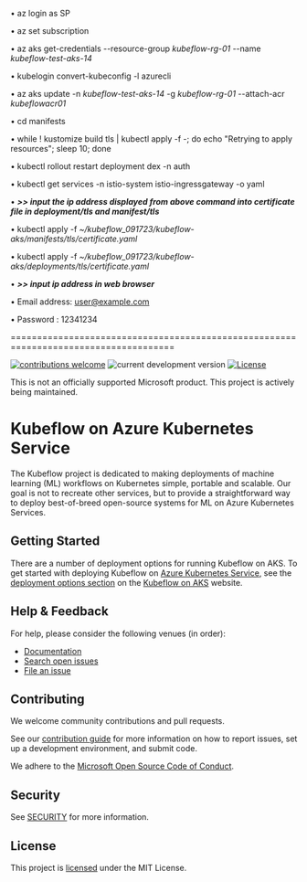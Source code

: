 •	az login as SP

•	az set subscription

•	az aks get-credentials --resource-group _kubeflow-rg-01_ --name _kubeflow-test-aks-14_

•	kubelogin convert-kubeconfig -l azurecli

•	az aks update -n _kubeflow-test-aks-14_ -g _kubeflow-rg-01_ --attach-acr _kubeflowacr01_

•	cd manifests

•	while ! kustomize build tls | kubectl apply -f -; do echo "Retrying to apply resources"; sleep 10; done

•	kubectl rollout restart deployment dex -n auth

•	kubectl get services -n istio-system istio-ingressgateway -o yaml

•	**_>> input the ip address displayed from above command into certificate file in deployment/tls and manifest/tls_**

•	kubectl apply -f _~/kubeflow_091723/kubeflow-aks/manifests/tls/certificate.yaml_

•	kubectl apply -f _~/kubeflow_091723/kubeflow-aks/deployments/tls/certificate.yaml_

•	**_>> input ip address in web browser_**

•	Email address: user@example.com

•	Password : 12341234

=====================================================================================

[![contributions welcome](https://img.shields.io/badge/contributions-welcome-brightgreen.svg?style=flat)](./CONTRIBUTING.md)
![current development version](https://img.shields.io/badge/Kubeflow-v1.6.1-green)
[![License](https://img.shields.io/github/license/azure/kubeflow-aks)](./LICENSE)

This is not an officially supported Microsoft product. This project is actively being maintained.

# Kubeflow on Azure Kubernetes Service

The Kubeflow project is dedicated to making deployments of machine learning (ML) workflows on Kubernetes simple, portable and scalable. Our goal is not to recreate other services, but to provide a straightforward way to deploy best-of-breed open-source systems for ML on Azure Kubernetes Services.

## Getting Started

There are a number of deployment options for running Kubeflow on AKS. To get started with deploying Kubeflow on [Azure Kubernetes Service](https://learn.microsoft.com/en-us/azure/aks/intro-kubernetes), see the [deployment options section](https://azure.github.io/kubeflow-aks/main/docs/deployment-options/) on the [Kubeflow on AKS](https://azure.github.io/kubeflow-aks/main) website.

## Help & Feedback

For help, please consider the following venues (in order):

* [Documentation](https://azure.github.io/kubeflow-aks/main/docs)
* [Search open issues](https://github.com/Azure/kubeflow-aks/issues)
* [File an issue](https://github.com/Azure/kubeflow-aks/issues/new)

## Contributing

We welcome community contributions and pull requests.

See our [contribution guide](./CONTRIBUTING.md) for more information on how to
report issues, set up a development environment, and submit code.

We adhere to the [Microsoft Open Source Code of Conduct](https://opensource.microsoft.com/codeofconduct/).

## Security

See [SECURITY](./SECURITY.md) for more information.

## License

This project is [licensed](./LICENSE) under the  MIT License.


